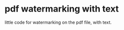 pdf watermarking with text
==========================

little code for watermarking on the pdf file, with text.
